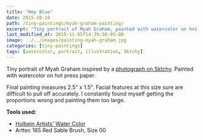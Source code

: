 ```yaml
---
title: "Hey Blue"
date: 2015-10-16
path: /tiny-paintings/myah-graham-painting/
excerpt: "Tiny portrait of Myah Graham, painted with watercolor on hot press paper."
last_modified_at: 2015-11-05T14:39:38-05:00
image: ../../images/painting-myah-graham.jpg
categories: [tiny-paintings]
tags: [watercolor, portrait, illustration, Sktchy]
---
```


Tiny portrait of Myah Graham inspired by a [photograph on Sktchy](https://sktchy.com/gAj7DH). Painted with watercolor on hot press paper. 

Final painting measures 2.5\" x 1.5\". Facial features at this size sure are difficult to pull off accurately. I constantly found myself getting the proportions wrong and painting them too large.

**Tools used:**

- [Holbein Artists' Water Color](https://amzn.to/2ZPsCTN)
- Arttec 165 Red Sable Brush, Size 00

